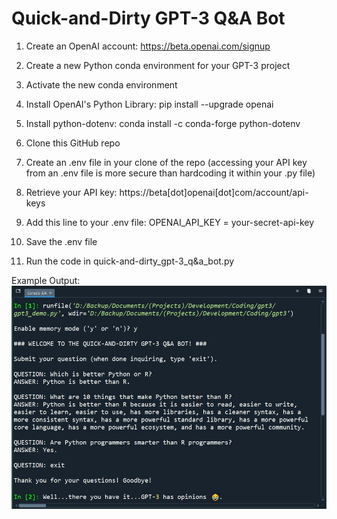 # Quick-and-Dirty GPT-3 Q&A Bot

1. Create an OpenAI account: https://beta.openai.com/signup

2. Create a new Python conda environment for your GPT-3 project

3. Activate the new conda environment

4. Install OpenAI's Python Library: pip install --upgrade openai

5. Install python-dotenv: conda install -c conda-forge python-dotenv

6. Clone this GitHub repo

8. Create an .env file in your clone of the repo (accessing your API key from an .env file is more secure than hardcoding it within your .py file)

9. Retrieve your API key: https://beta[dot]openai[dot]com/account/api-keys

10. Add this line to your .env file: OPENAI_API_KEY = your-secret-api-key

11. Save the .env file

12. Run the code in quick-and-dirty_gpt-3_q&a_bot.py

Example Output:
![enter image description here](gpt3_opinions.jpg)
